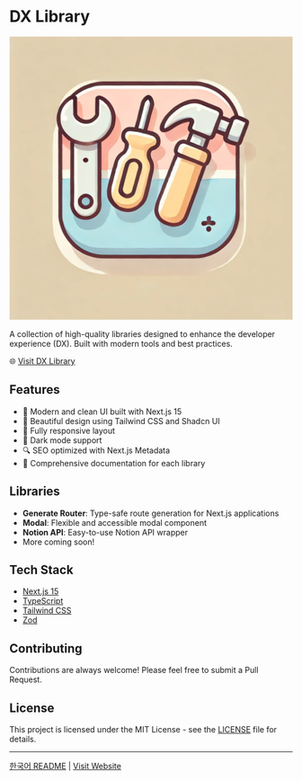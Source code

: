 # DX Library

![DX Library](public/dx-library.webp)

A collection of high-quality libraries designed to enhance the developer experience (DX). Built with modern tools and best practices.

🌐 [Visit DX Library](https://dx-library.hansolbangul.com)

## Features

- 🚀 Modern and clean UI built with Next.js 15
- 🎨 Beautiful design using Tailwind CSS and Shadcn UI
- 📱 Fully responsive layout
- 🌙 Dark mode support
- 🔍 SEO optimized with Next.js Metadata
- 📖 Comprehensive documentation for each library

## Libraries

- **Generate Router**: Type-safe route generation for Next.js applications
- **Modal**: Flexible and accessible modal component
- **Notion API**: Easy-to-use Notion API wrapper
- More coming soon!

## Tech Stack

- [Next.js 15](https://nextjs.org/)
- [TypeScript](https://www.typescriptlang.org/)
- [Tailwind CSS](https://tailwindcss.com/)
- [Zod](https://zod.dev/)

## Contributing

Contributions are always welcome! Please feel free to submit a Pull Request.

## License

This project is licensed under the MIT License - see the [LICENSE](LICENSE) file for details.

---

[한국어 README](README.ko.md) | [Visit Website](https://dx-library.hansolbangul.com)
